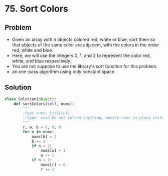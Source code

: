 # 75. Sort Colors

## Problem
- Given an array with n objects colored red, white or blue, sort them so that objects of the same color are adjacent, with the colors in the order red, white and blue.
- Here, we will use the integers 0, 1, and 2 to represent the color red, white, and blue respectively.
- You are not suppose to use the library's sort function for this problem.
- an one-pass algorithm using only constant space.

## Solution
```python
class Solution(object):
    def sortColors(self, nums):
        """
        :type nums: List[int]
        :rtype: void Do not return anything, modify nums in-place instead.
        """
        r, w, b = 0, 0, 0
        for n in nums:
            nums[b] = 2
            b += 1
            if n < 2:
                nums[w] = 1
                w += 1
            if n < 1:
                nums[r] = 0
                r += 1
```
